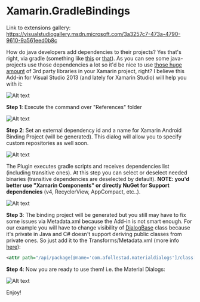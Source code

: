 Xamarin.GradleBindings
=========

Link to extensions gallery: https://visualstudiogallery.msdn.microsoft.com/3a3257c7-473a-4790-9610-9a561eed0b8c

How do java developers add dependencies to their projects? Yes that's right, via gradle (something like [this](https://github.com/WhisperSystems/TextSecure/blob/master/build.gradle#L37) or [that](https://github.com/popcorn-official/popcorn-android/blob/development/mobile/build.gradle#L92)). As you can see some java-projects use those dependencies a lot so it'd be nice to use [those huge amount](https://github.com/wasabeef/awesome-android-ui) of 3rd party libraries in your Xamarin project, right? I believe this Add-in for Visual Studio 2013 (and lately for Xamarin Studio) will help you with it:

![Alt text](https://habrastorage.org/files/977/26a/f97/97726af97cac492eb591541ab5e2f4b0.gif)


**Step 1**: Execute the command over "References" folder

![Alt text](https://habrastorage.org/files/f19/c62/8e1/f19c628e122349129eaa0436f891b49a.png)

**Step 2**: Set an external dependency id and a name for Xamarin Android Binding Project (will be generated). This dialog will allow you to specify custom repositories as well soon.

![Alt text](https://habrastorage.org/files/2d5/006/e93/2d5006e93bfd4f66959c327236fd6d5d.png)

The Plugin executes gradle scripts and receives dependencies list (including transitive ones). At this step you can select or deselect needed binaries (transitive dependencies are deselected by default).
**NOTE: you'd better use "Xamarin Components" or directly NuGet for Support dependencies** (v4, RecyclerView, AppCompact, etc..).

![Alt text](https://habrastorage.org/files/d33/b60/0ae/d33b600ae87e41888c59fda2971861a0.png)

**Step 3**: The binding project will be generated but you still may have to fix some issues via Metadata.xml because the Add-in is not smart enough. For our example you will have to change visibility of [DialogBase](https://github.com/afollestad/material-dialogs/blob/master/library/src/main/java/com/afollestad/materialdialogs/DialogBase.java#L14) class because it's private in Java and C# doesn't support deriving public classes from private ones. So just add it to the Transforms/Metadata.xml (more info [here](http://developer.xamarin.com/guides/android/advanced_topics/java_integration_overview/binding_a_java_library_(.jar)/#Resolving_API_Differences)):

```Xml
<attr path="/api/package[@name='com.afollestad.materialdialogs']/class[@name='DialogBase']" name="visibility">public</attr>
```


**Step 4**: Now you are ready to use them! i.e. the Material Dialogs:

![Alt text](https://habrastorage.org/files/273/712/364/2737123640984b55b37d6a286b0c741f.png)

Enjoy! 
